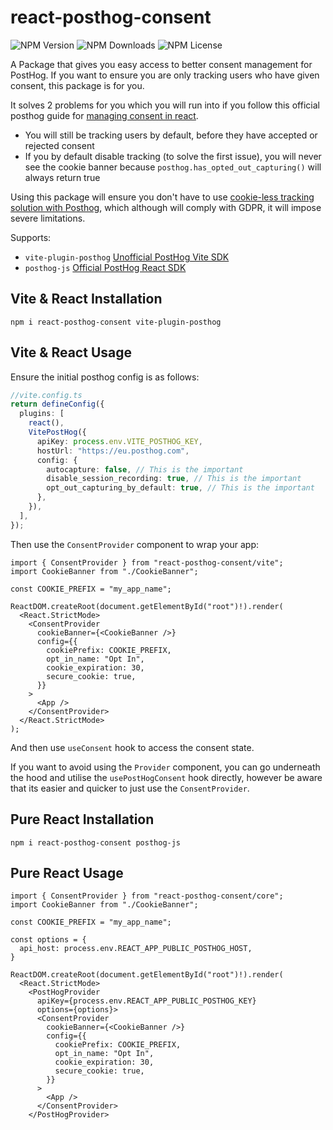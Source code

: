 # react-posthog-consent

![NPM Version](https://img.shields.io/npm/v/react-posthog-consent)
![NPM Downloads](https://img.shields.io/npm/dt/react-posthog-consent)
![NPM License](https://img.shields.io/npm/l/react-posthog-consent)

A Package that gives you easy access to better consent management for PostHog. If you want to ensure you are only tracking users who have given consent, this package is for you.

It solves 2 problems for you which you will run into if you follow this official posthog guide for [managing consent in react](https://posthog.com/tutorials/react-cookie-banner).

- You will still be tracking users by default, before they have accepted or rejected consent
- If you by default disable tracking (to solve the first issue), you will never see the cookie banner because `posthog.has_opted_out_capturing()` will always return true

Using this package will ensure you don't have to use [cookie-less tracking solution with Posthog](https://posthog.com/tutorials/cookieless-tracking), which although will comply with GDPR, it will impose severe limitations.

Supports:

- `vite-plugin-posthog` [Unofficial PostHog Vite SDK](https://www.npmjs.com/package/vite-plugin-posthog)
- `posthog-js` [Official PostHog React SDK](https://www.npmjs.com/package/posthog-js)

## Vite & React Installation

`npm i react-posthog-consent vite-plugin-posthog`

## Vite & React Usage

Ensure the initial posthog config is as follows:

```ts
//vite.config.ts
return defineConfig({
  plugins: [
    react(),
    VitePostHog({
      apiKey: process.env.VITE_POSTHOG_KEY,
      hostUrl: "https://eu.posthog.com",
      config: {
        autocapture: false, // This is the important
        disable_session_recording: true, // This is the important
        opt_out_capturing_by_default: true, // This is the important
      },
    }),
  ],
});
```

Then use the `ConsentProvider` component to wrap your app:

```tsx
import { ConsentProvider } from "react-posthog-consent/vite";
import CookieBanner from "./CookieBanner";

const COOKIE_PREFIX = "my_app_name";

ReactDOM.createRoot(document.getElementById("root")!).render(
  <React.StrictMode>
    <ConsentProvider
      cookieBanner={<CookieBanner />}
      config={{
        cookiePrefix: COOKIE_PREFIX,
        opt_in_name: "Opt In",
        cookie_expiration: 30,
        secure_cookie: true,
      }}
    >
      <App />
    </ConsentProvider>
  </React.StrictMode>
);
```

And then use `useConsent` hook to access the consent state.

If you want to avoid using the `Provider` component, you can go underneath the hood and utilise the `usePostHogConsent` hook directly, however be aware that its easier and quicker to just use the `ConsentProvider`.

## Pure React Installation

`npm i react-posthog-consent posthog-js`

## Pure React Usage

```tsx
import { ConsentProvider } from "react-posthog-consent/core";
import CookieBanner from "./CookieBanner";

const COOKIE_PREFIX = "my_app_name";

const options = {
  api_host: process.env.REACT_APP_PUBLIC_POSTHOG_HOST,
}

ReactDOM.createRoot(document.getElementById("root")!).render(
  <React.StrictMode>
    <PostHogProvider
      apiKey={process.env.REACT_APP_PUBLIC_POSTHOG_KEY}
      options={options}>
      <ConsentProvider
        cookieBanner={<CookieBanner />}
        config={{
          cookiePrefix: COOKIE_PREFIX,
          opt_in_name: "Opt In",
          cookie_expiration: 30,
          secure_cookie: true,
        }}
      >
        <App />
      </ConsentProvider>
    </PostHogProvider>

```
